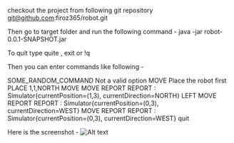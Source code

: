 checkout the project from following git repository
git@github.com:firoz365/robot.git

Then go to target folder and run the following command -
    java -jar robot-0.0.1-SNAPSHOT.jar

To quit type quite , exit or !q

Then you can enter commands like following  -

SOME_RANDOM_COMMAND
Not a valid option
MOVE
Place the robot first
PLACE 1,1,NORTH
MOVE
MOVE
REPORT
REPORT :
Simulator{currentPosition=(1,3), currentDirection=NORTH}
LEFT
MOVE
REPORT
REPORT :
Simulator{currentPosition=(0,3), currentDirection=WEST}
MOVE
REPORT
REPORT :
Simulator{currentPosition=(0,3), currentDirection=WEST}
quit

Here is the screenshot -
![Alt text](Capture.gpg)